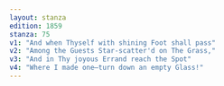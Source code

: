 ```yaml
---
layout: stanza
edition: 1859
stanza: 75
v1: "And when Thyself with shining Foot shall pass"
v2: "Among the Guests Star-scatter'd on The Grass,"
v3: "⁠And in Thy joyous Errand reach the Spot"
v4: "Where I made one—turn down an empty Glass!"
---
```

